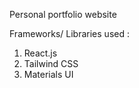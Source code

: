 Personal portfolio website

Frameworks/ Libraries used :

1. React.js
2. Tailwind CSS
3. Materials UI
